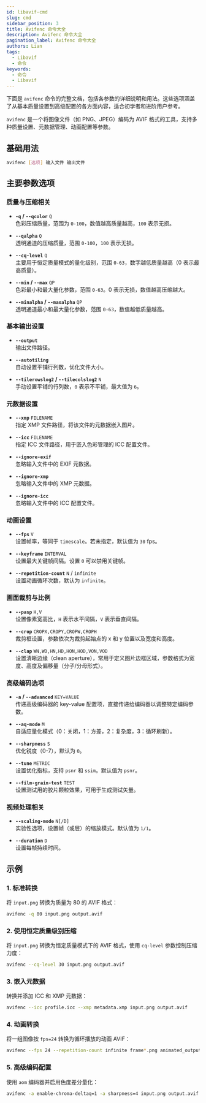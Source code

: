 ```yaml
---
id: libavif-cmd
slug: cmd
sidebar_position: 3
title: Avifenc 命令大全
description: Avifenc 命令大全
pagination_label: Avifenc 命令大全
authors: Lian
tags:
  - Libavif
  - 命令
keywords:
  - 命令
  - Libavif
---
```


下面是 `avifenc` 命令的完整文档，包括各参数的详细说明和用法。这些选项涵盖了从基本质量设置到高级配置的各方面内容，适合初学者和进阶用户参考。

`avifenc` 是一个将图像文件（如 PNG、JPEG）编码为 AVIF 格式的工具，支持多种质量设置、元数据管理、动画配置等参数。

## 基础用法

```bash
avifenc [选项] 输入文件 输出文件
```

## 主要参数选项

### 质量与压缩相关
- **`-q` / `--qcolor`** `Q`  
  色彩压缩质量，范围为 `0-100`，数值越高质量越高，`100` 表示无损。
  
- **`--qalpha`** `Q`  
  透明通道的压缩质量，范围 `0-100`，`100` 表示无损。

- **`--cq-level`** `Q`  
  主要用于恒定质量模式的量化级别，范围 `0-63`，数字越低质量越高（0 表示最高质量）。

- **`--min` / `--max`** `QP`  
  色彩最小和最大量化参数，范围 `0-63`。0 表示无损，数值越高压缩越大。

- **`--minalpha` / `--maxalpha`** `QP`  
  透明通道最小和最大量化参数，范围 `0-63`，数值越低质量越高。

### 基本输出设置
- **`--output`**  
  输出文件路径。

- **`--autotiling`**  
  自动设置平铺行列数，优化文件大小。

- **`--tilerowslog2` / `--tilecolslog2`** `N`  
  手动设置平铺的行列数，`0` 表示不平铺，最大值为 `6`。

### 元数据设置
- **`--xmp`** `FILENAME`  
  指定 XMP 文件路径，将该文件的元数据嵌入图片。

- **`--icc`** `FILENAME`  
  指定 ICC 文件路径，用于嵌入色彩管理的 ICC 配置文件。

- **`--ignore-exif`**  
  忽略输入文件中的 EXIF 元数据。

- **`--ignore-xmp`**  
  忽略输入文件中的 XMP 元数据。

- **`--ignore-icc`**  
  忽略输入文件中的 ICC 配置文件。

### 动画设置
- **`--fps`** `V`  
  设置帧率，等同于 `timescale`。若未指定，默认值为 `30` fps。

- **`--keyframe`** `INTERVAL`  
  设置最大关键帧间隔。设置 `0` 可以禁用关键帧。

- **`--repetition-count`** `N` / `infinite`  
  设置动画循环次数，默认为 `infinite`。

### 画面裁剪与比例
- **`--pasp`** `H,V`  
  设置像素宽高比，`H` 表示水平间隔，`V` 表示垂直间隔。

- **`--crop`** `CROPX,CROPY,CROPW,CROPH`  
  裁剪框设置，参数依次为裁剪起始点的 x 和 y 位置以及宽度和高度。

- **`--clap`** `WN,WD,HN,HD,HON,HOD,VON,VOD`  
  设置清晰边缘（clean aperture），常用于定义图片边框区域，参数格式为宽度、高度及偏移量（分子/分母形式）。

### 高级编码选项
- **`-a` / `--advanced`** `KEY=VALUE`  
  传递高级编码器的 key-value 配置项，直接传递给编码器以调整特定编码参数。

- **`--aq-mode`** `M`  
  自适应量化模式（0：关闭，1：方差，2：复杂度，3：循环刷新）。

- **`--sharpness`** `S`  
  优化锐度（0-7），默认为 `0`。

- **`--tune`** `METRIC`  
  设置优化指标，支持 `psnr` 和 `ssim`。默认值为 `psnr`。

- **`--film-grain-test`** `TEST`  
  设置测试用的胶片颗粒效果，可用于生成测试矢量。

### 视频处理相关
- **`--scaling-mode`** `N[/D]`  
  实验性选项，设置帧（或层）的缩放模式。默认值为 `1/1`。

- **`--duration`** `D`  
  设置每帧持续时间。

## 示例

### 1. 标准转换
将 `input.png` 转换为质量为 80 的 AVIF 格式：

```bash
avifenc -q 80 input.png output.avif
```

### 2. 使用恒定质量级别压缩
将 `input.png` 转换为恒定质量模式下的 AVIF 格式，使用 `cq-level` 参数控制压缩力度：

```bash
avifenc --cq-level 30 input.png output.avif
```

### 3. 嵌入元数据
转换并添加 ICC 和 XMP 元数据：

```bash
avifenc --icc profile.icc --xmp metadata.xmp input.png output.avif
```

### 4. 动画转换
将一组图像按 `fps=24` 转换为循环播放的动画 AVIF：

```bash
avifenc --fps 24 --repetition-count infinite frame*.png animated_output.avif
```

### 5. 高级编码配置
使用 `aom` 编码器并启用色度差分量化：

```bash
avifenc -a enable-chroma-deltaq=1 -a sharpness=4 input.png output.avif
```

